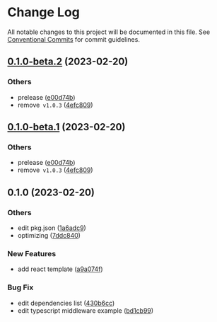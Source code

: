 # Change Log

All notable changes to this project will be documented in this file.
See [Conventional Commits](https://conventionalcommits.org) for commit guidelines.

## [0.1.0-beta.2](https://github.com/do4ng/prext/compare/create-prext-app@0.1.0...create-prext-app@0.1.0-beta.2) (2023-02-20)


### Others

* prelease ([e00d74b](https://github.com/do4ng/prext/commit/e00d74bcaa5eca141f30867ae2ad6b77b10b8313))
* remove` v1.0.3` ([4efc809](https://github.com/do4ng/prext/commit/4efc80918752d3b4f276b700f4a4254c75d79d2d))



## [0.1.0-beta.1](https://github.com/do4ng/prext/compare/create-prext-app@0.1.0...create-prext-app@0.1.0-beta.1) (2023-02-20)


### Others

* prelease ([e00d74b](https://github.com/do4ng/prext/commit/e00d74bcaa5eca141f30867ae2ad6b77b10b8313))
* remove` v1.0.3` ([4efc809](https://github.com/do4ng/prext/commit/4efc80918752d3b4f276b700f4a4254c75d79d2d))




## 0.1.0 (2023-02-20)

### Others

- edit pkg.json ([1a6adc9](https://github.com/do4ng/prext/commit/1a6adc948ce083f67861b013c66efd2931e5412b))
- optimizing ([7ddc840](https://github.com/do4ng/prext/commit/7ddc840d64aeeb58d8feef7f870225c76609775a))

### New Features

- add react template ([a9a074f](https://github.com/do4ng/prext/commit/a9a074fd1acb4a42e9379f9d52eb1f0016784cb3))

### Bug Fix

- edit dependencies list ([430b6cc](https://github.com/do4ng/prext/commit/430b6ccf1ddcce4b68fa90cf443cec1e8f5ff8d1))
- edit typescript middleware example ([bd1cb99](https://github.com/do4ng/prext/commit/bd1cb998dc3d66796ff030032c8f675927a213e2))
